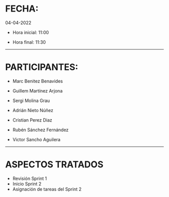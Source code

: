 ﻿#  FECHA:

04-04-2022

- Hora inicial: 11:00

- Hora final: 11:30

-----

#  PARTICIPANTES:

- Marc Benitez Benavides

- Guillem Martínez Arjona

- Sergi Molina Grau

- Adrián Nieto Núñez

- Cristian Perez Diaz

- Rubén Sánchez Fernández

- Victor Sancho Aguilera

-----

#  ASPECTOS TRATADOS

- Revisión Sprint 1 
- Inicio Sprint 2
- Asignación de tareas del Sprint 2

